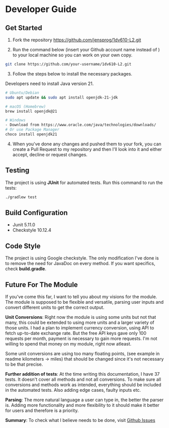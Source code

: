 # Developer Guide

## Get Started

1. Fork the repository https://github.com/jensprog/1dv610-L2.git

2. Run the command below (insert your Github account name instead of <your-username>) to your local machine so you can work on your own copy.

```bash
git clone https://github.com/your-username/1dv610-L2.git
```

3. Follow the steps below to install the necessary packages.

Developers need to install Java version 21.

```bash
# Ubuntu/Debian
sudo apt update && sudo apt install openjdk-21-jdk
```

```bash
# macOS (Homebrew)
brew install openjdk@21
```

```bash
# Windows
- Download from https://www.oracle.com/java/technologies/downloads/
# Or use Package Manager
choco install openjdk21
```

4. When you've done any changes and pushed them to your fork, you can create a Pull Request to my repository and then I'll look into it and either accept, decline or request changes. 

## Testing

The project is using **JUnit** for automated tests. Run this command to run the tests:

```bash
./gradlew test
```

## Build Configuration

- Junit 5.11.0
- Checkstyle 10.12.4

## Code Style

The project is using Google checkstyle. The only modification I've done is to remove the need for JavaDoc on every method. If you want specifics, check **build.gradle**.

## Future For The Module

If you've come this far, I want to tell you about my visions for the module.
The module is supposed to be flexible and versatile, parsing user inputs and convert different units to get the correct output.

**Unit Conversions**: Right now the module is using some units but not that many, this could be extended to using more units and a larger variety of those units.
I had a plan to implement currency conversion, using API to fetch up-to-date exchange rate. But the free API keys gave only 100 requests per month, payment is necessary to gain more requests. I'm not willing to spend that money on my module, right now atleast.

Some unit conversions are using too many floating points, (see example in readme kilometers -> miles) that should be changed since it's not necessary to be that precise.

**Further addition of tests**: At the time writing this documentation, I have 37 tests. It doesn't cover all methods and not all conversions. To make sure all conversions and methods work as intended, everything should be included in the automated tests. Also adding edge cases, faulty inputs etc.

**Parsing**: The more natural language a user can type in, the better the parser is.
Adding more functionality and more flexibility to it should make it better for users and therefore is a priority.

**Summary**: To check what I believe needs to be done, visit [Github Issues](https://github.com/jensprog/1dv610-L2/issues)
